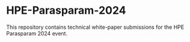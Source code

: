 # HPE-Parasparam-2024
This repository contains technical white-paper submissions for the HPE Parasparam 2024 event.
